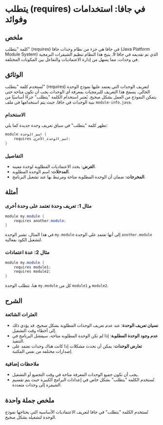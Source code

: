 <!--
Meta Description: # يتطلب (requires) في جافا: استخدامات وفوائد ## ملخص كلمة "يتطلب" (requires) في جافا هي جزء من نظام وحدات جافا (Java Platform Module System) الذي تم ت...
Meta Keywords: module, الوحدة, يتطلب, requires, جافا
-->

# يتطلب (requires) في جافا: استخدامات وفوائد

## ملخص
كلمة "يتطلب" (requires) في جافا هي جزء من نظام وحدات جافا (Java Platform Module System) الذي تم تقديمه في جافا 9. يتيح هذا النظام تنظيم الشيفرات البرمجية في وحدات، مما يسهل من إدارة الاعتماديات والتفاعل بين المكونات المختلفة.

## الوثائق
تُستخدم كلمة "يتطلب" (requires) لتعريف الوحدات التي يعتمد عليها نموذج الوحدة الحالي. يسمح هذا التعريف للبرمجيات بمعرفة أي الوحدات يجب أن تكون متاحة حتى يتمكن النموذج من العمل بشكل صحيح. يُعتبر استخدام الكلمة "يتطلب" جزءًا أساسيًا من بنية الوحدات في جافا، حيث يتم استخدامها في ملف `module-info.java`.

### الاستخدام
تظهر كلمة "يتطلب" في سياق تعريف وحدة جديدة كما يلي:

```java
module اسم_الوحدة {
    requires اسم_الوحدة_الأخرى;
}
```

### التفاصيل
- **الغرض**: يحدد الاعتماديات المطلوبة لوحدة معينة.
- **المدخلات**: اسم الوحدة المطلوبة.
- **المخرجات**: ضمان أن الوحدة المطلوبة متاحة ومرتبط بها عند تشغيل البرنامج.

## أمثلة
### مثال 1: تعريف وحدة تعتمد على وحدة أخرى
```java
module my.module {
    requires another.module;
}
```
في هذا المثال، تشير الوحدة `my.module` إلى أنها تعتمد على الوحدة `another.module` لتشغيل الكود بفعالية.

### مثال 2: عدة اعتمادات
```java
module my.module {
    requires module1;
    requires module2;
}
```
هنا، تتطلب الوحدة `my.module` كل من `module1` و `module2`.

## الشرح
### العثرات الشائعة
- **نسيان تعريف الوحدة**: عند عدم تعريف الوحدات المطلوبة بشكل صحيح، قد يؤدي ذلك إلى أخطاء وقت التشغيل.
- **عدم وجود الوحدة المطلوبة**: إذا لم تكن الوحدة المطلوبة متاحة، سيفشل البرنامج في التنفيذ.
- **تعارض الوحدات**: يمكن أن تحدث مشكلات إذا كانت هناك وحدات تعتمد على إصدارات مختلفة من نفس المكتبة.

### ملاحظات إضافية
- يجب أن تكون جميع الوحدات المعرفة متاحة في وقت التجميع أو التشغيل.
- تُستخدم الكلمة "يتطلب" بشكل خاص في إعدادات البرامج الكبيرة حيث يتم تقسيم الشيفرة إلى وحدات متعددة.

## ملخص جملة واحدة
تُستخدم الكلمة "يتطلب" في جافا لتعريف الاعتماديات الأساسية التي يحتاجها نموذج الوحدة لتشغيله بشكل صحيح.